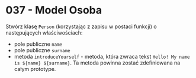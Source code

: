 # 037 - Model Osoba

Stwórz klasę `Person` (korzystając z zapisu w postaci funkcji) o następujących właściwościach:

- pole publiczne `name`
- pole publiczne `surname`
- metoda `introduceYourself` - metoda, która zwraca tekst `Hello! My name is ${name} ${surname}`. Ta
  metoda powinna zostać zdefiniowana na całym prototype.
